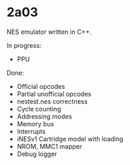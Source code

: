 # 2a03

NES emulator written in C++.  

In progress:
- PPU

Done:
- Official opcodes
- Partial unofficial opcodes
- nestest.nes correctness
- Cycle counting
- Addressing modes
- Memory bus
- Interrupts
- iNESv1 Cartridge model with loading
- NROM, MMC1 mapper
- Debug logger
